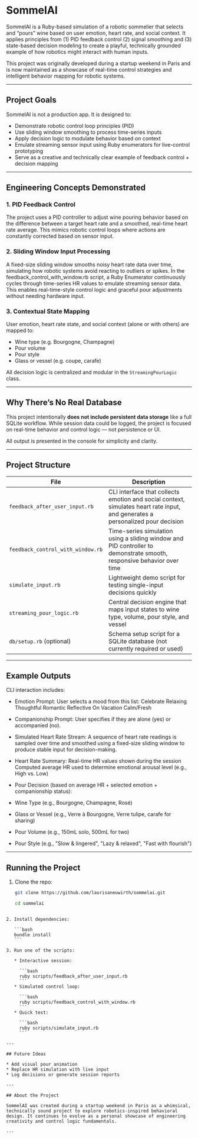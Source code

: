 
# SommelAI

SommelAI is a Ruby-based simulation of a robotic sommelier that selects and “pours” wine based on user emotion, heart rate, and social context. It applies principles from (1) PID feedback control (2) signal smoothing and (3) state-based decision modeling to create a playful, technically grounded example of how robotics might interact with human inputs.

This project was originally developed during a startup weekend in Paris and is now maintained as a showcase of real-time control strategies and intelligent behavior mapping for robotic systems.

---

## Project Goals

SommelAI is not a production app. It is designed to:

- Demonstrate robotic control loop principles (PID)
- Use sliding window smoothing to process time-series inputs
- Apply decision logic to modulate behavior based on context
- Emulate streaming sensor input using Ruby enumerators for live-control prototyping
- Serve as a creative and technically clear example of feedback control + decision mapping

---

## Engineering Concepts Demonstrated

### 1. PID Feedback Control
The project uses a PID controller to adjust wine pouring behavior based on the difference between a target heart rate and a smoothed, real-time heart rate average. This mimics robotic control loops where actions are constantly corrected based on sensor input.

### 2. Sliding Window Input Processing
A fixed-size sliding window smooths noisy heart rate data over time, simulating how robotic systems avoid reacting to outliers or spikes. In the feedback_control_with_window.rb script, a Ruby Enumerator continuously cycles through time-series HR values to emulate streaming sensor data. This enables real-time-style control logic and graceful pour adjustments without needing hardware input.

### 3. Contextual State Mapping
User emotion, heart rate state, and social context (alone or with others) are mapped to:
- Wine type (e.g. Bourgogne, Champagne)
- Pour volume
- Pour style
- Glass or vessel (e.g. coupe, carafe)

All decision logic is centralized and modular in the `StreamingPourLogic` class.

---

## Why There’s No Real Database

This project intentionally **does not include persistent data storage** like a full SQLite workflow. While session data could be logged, the project is focused on real-time behavior and control logic — not persistence or UI.

All output is presented in the console for simplicity and clarity.

---

## Project Structure

| File | Description |
|------|-------------|
| `feedback_after_user_input.rb` | CLI interface that collects emotion and social context, simulates heart rate input, and generates a personalized pour decision |
| `feedback_control_with_window.rb` | Time-series simulation using a sliding window and PID controller to demonstrate smooth, responsive behavior over time |
| `simulate_input.rb` | Lightweight demo script for testing single-input decisions quickly |
| `streaming_pour_logic.rb` | Central decision engine that maps input states to wine type, volume, pour style, and vessel |
| `db/setup.rb` (optional) | Schema setup script for a SQLite database (not currently required or used) |

---

## Example Outputs
CLI interaction includes:

- Emotion Prompt: 
User selects a mood from this list:
Celebrate
Relaxing
Thoughtful
Romantic
Reflective
On Vacation
Calm/Fresh

- Companionship Prompt: 
User specifies if they are alone (yes) or accompanied (no).

- Simulated Heart Rate Stream: A sequence of heart rate readings is sampled over time and smoothed using a fixed-size sliding window to produce stable input for decision-making.

- Heart Rate Summary:
Real-time HR values shown during the session
Computed average HR used to determine emotional arousal level (e.g., High vs. Low)

- Pour Decision (based on average HR + selected emotion + companionship status):
- Wine Type (e.g., Bourgogne, Champagne, Rosé)
- Glass or Vessel (e.g., Verre à Bourgogne, Verre tulipe, carafe for sharing)
- Pour Volume (e.g., 150mL solo, 500mL for two)
- Pour Style (e.g., "Slow & lingered", "Lazy & relaxed", "Fast with flourish")

---

## Running the Project

1. Clone the repo:
   ```bash
   git clone https://github.com/laurisaneuwirth/sommelai.git

   cd sommelai
````

2. Install dependencies:

   ```bash
   bundle install
   ```

3. Run one of the scripts:

   * Interactive session:

     ```bash
     ruby scripts/feedback_after_user_input.rb
     ```
   * Simulated control loop:

     ```bash
     ruby scripts/feedback_control_with_window.rb
     ```
   * Quick test:

     ```bash
     ruby scripts/simulate_input.rb
     ```

---

## Future Ideas

* Add visual pour animation
* Replace HR simulation with live input
* Log decisions or generate session reports

---

## About the Project

SommelAI was created during a startup weekend in Paris as a whimsical, technically sound project to explore robotics-inspired behavioral design. It continues to evolve as a personal showcase of engineering creativity and control logic fundamentals.

---